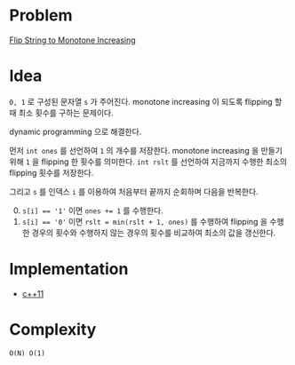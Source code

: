 # Problem

[Flip String to Monotone Increasing](https://leetcode.com/problems/flip-string-to-monotone-increasing/)

# Idea

`0, 1` 로 구성된 문자열 `s` 가 주어진다. monotone increasing 
이 되도록 flipping 할 때 최소 횟수를 구하는 문제이다.

dynamic programming 으로 해결한다.

먼저 `int ones` 를 선언하여 `1` 의 개수를 저장한다. monotone
increasing 을 만들기 위해 `1` 을 flipping 한 횟수를 의미한다. 
`int rslt` 를 선언하여 지금까지 수행한 최소의 flipping 횟수를
저장한다. 

그리고 `s` 를 인덱스 `i` 를 이용하여 처음부터 끝까지
순회하며 다음을 반복한다.

0. `s[i] == '1'` 이면 `ones += 1` 를 수행한다.
1. `s[i] == '0'` 이면 `rslt = min(rslt + 1, ones)` 를 수행하여 
   flipping 을 수행한 경우의 횟수와 수행하지 않는
   경우의 횟수를 비교하여 최소의 값을 갱신한다.

# Implementation

* [c++11](a.cpp)

# Complexity

```
O(N) O(1)
```